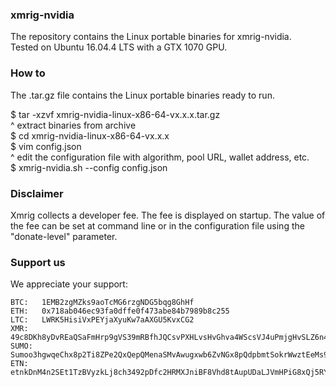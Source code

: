 ### xmrig-nvidia

The repository contains the Linux portable binaries for xmrig-nvidia.\
Tested on Ubuntu 16.04.4 LTS with a GTX 1070 GPU.

### How to

The .tar.gz file contains the Linux portable binaries ready to run. 

$ tar -xzvf xmrig-nvidia-linux-x86-64-vx.x.x.tar.gz \
  ^ extract binaries from archive \
$ cd xmrig-nvidia-linux-x86-64-vx.x.x \
$ vim config.json \
  ^ edit the configuration file with algorithm, pool URL, wallet address, etc. \
$ xmrig-nvidia.sh --config config.json 

### Disclaimer

Xmrig collects a developer fee. The fee is displayed on startup. The value of the fee can be set at command line or in the configuration file using the "donate-level" parameter.

### Support us

We appreciate your support:
```
BTC:   1EMB2zgMZks9aoTcMG6rzgNDG5bqg8GhHf
ETH:   0x718ab046ec93fa0dffe0f473abe84b7989b8c255
LTC:   LWRK5HisiVxPEYjaXyuKw7aAXGU5KvxCG2
XMR:   49c8DKh8yDvREaQSaFmHrp9gVS39mRBfhJQCsvPXHLvsHvGhva4WScsVJ4uPmjgHvSLZ6n4FS8K73hqwfuF6CKw5J4C1BCB
SUMO:  Sumoo3hgwqeChx8p2Ti8ZPe2QxQepQMenaSMvAwugxwb6ZvNGx8pQdpbmtSokrWwztEeMs9J4bQ8ZVhrE7qJiqVhH5reB5pDQaj
ETN:   etnkDnM4n2SEt1TzBVyzkLj8ch3492pDfc2HRMXJniBF8Vhd8tAupUDaLJVmHPiG8xQj5RYqo3MpWB6aRh2iK86G92q95XTFhB
```

